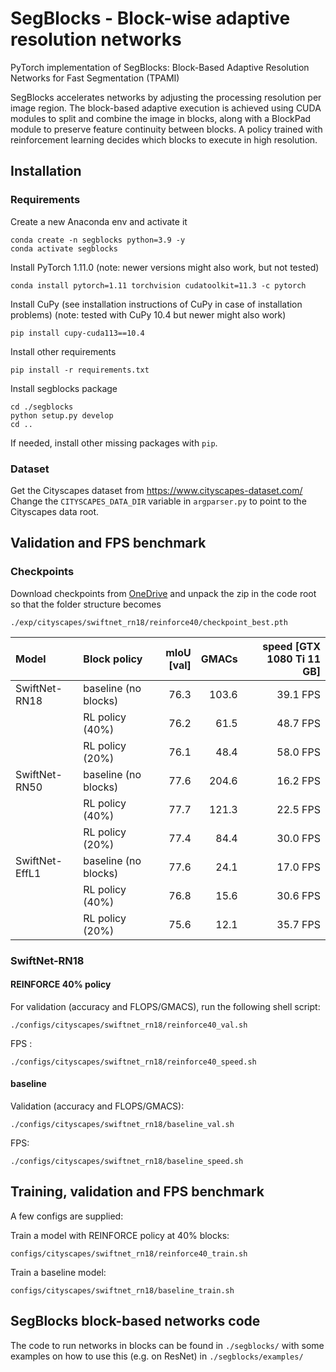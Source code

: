 # SegBlocks - Block-wise adaptive resolution networks

PyTorch implementation of SegBlocks: Block-Based Adaptive Resolution Networks for Fast Segmentation (TPAMI)

SegBlocks accelerates networks by adjusting the processing resolution per image region. The block-based adaptive execution is achieved using CUDA modules to split and combine the image in blocks, along with a BlockPad module to preserve feature continuity between blocks. A policy trained with reinforcement learning decides which blocks to execute in high resolution. 

## Installation

### Requirements

Create a new Anaconda env and activate it
    
    conda create -n segblocks python=3.9 -y
    conda activate segblocks

Install PyTorch 1.11.0 (note: newer versions might also work, but not tested)

    conda install pytorch=1.11 torchvision cudatoolkit=11.3 -c pytorch

Install CuPy (see installation instructions of CuPy in case of installation problems) (note: tested with CuPy 10.4 but newer might also work)
    
    pip install cupy-cuda113==10.4

Install other requirements

    pip install -r requirements.txt

Install segblocks package

    cd ./segblocks
    python setup.py develop
    cd ..

If needed, install other missing packages with `pip`.

### Dataset

Get the Cityscapes dataset from https://www.cityscapes-dataset.com/
Change the `CITYSCAPES_DATA_DIR` variable in `argparser.py` to point to the Cityscapes data root.

## Validation and FPS benchmark

### Checkpoints

Download checkpoints from [OneDrive](https://1drv.ms/u/s!ApImBF1PK3gnjsd78br9Y2CT8uhbQA?e=S2ICpf)
and unpack the zip in the code root so that the folder structure becomes

    ./exp/cityscapes/swiftnet_rn18/reinforce40/checkpoint_best.pth



| Model          | Block policy         | mIoU [val] | GMACs | speed [GTX 1080 Ti 11 GB] |
|:---------------|:---------------------|-----------:|------:|--------------------------:|
| SwiftNet-RN18  | baseline (no blocks) | 76.3       | 103.6 | 39.1 FPS                  |
|   | RL policy (40%)      | 76.2       |  61.5 | 48.7 FPS                  |
|   | RL policy (20%)      | 76.1       |  48.4 | 58.0 FPS                  |
| SwiftNet-RN50  | baseline (no blocks) | 77.6       | 204.6 | 16.2 FPS                  |
|  | RL policy (40%)      | 77.7       | 121.3 | 22.5 FPS                  |
|  | RL policy (20%)      | 77.4       |  84.4 | 30.0 FPS                  |
| SwiftNet-EffL1 | baseline (no blocks) | 77.6       |  24.1 | 17.0 FPS                  |
|  | RL policy (40%)      | 76.8       |  15.6 | 30.6 FPS                  |
|  | RL policy (20%)      | 75.6       |  12.1 | 35.7 FPS                  |


### SwiftNet-RN18 

#### REINFORCE 40% policy

For validation (accuracy and FLOPS/GMACS), run the following shell script:

    ./configs/cityscapes/swiftnet_rn18/reinforce40_val.sh

FPS :

    ./configs/cityscapes/swiftnet_rn18/reinforce40_speed.sh

#### baseline

Validation (accuracy and FLOPS/GMACS):

    ./configs/cityscapes/swiftnet_rn18/baseline_val.sh

FPS:

    ./configs/cityscapes/swiftnet_rn18/baseline_speed.sh

## Training, validation and FPS benchmark

A few configs are supplied:

Train a model with REINFORCE policy at 40% blocks: 

    configs/cityscapes/swiftnet_rn18/reinforce40_train.sh

Train a baseline model: 

    configs/cityscapes/swiftnet_rn18/baseline_train.sh


## SegBlocks block-based networks code
The code to run networks in blocks can be found in `./segblocks/` with some examples on how to use this (e.g. on ResNet) in `./segblocks/examples/`


